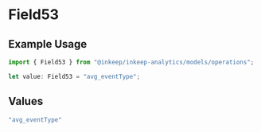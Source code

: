 # Field53

## Example Usage

```typescript
import { Field53 } from "@inkeep/inkeep-analytics/models/operations";

let value: Field53 = "avg_eventType";
```

## Values

```typescript
"avg_eventType"
```